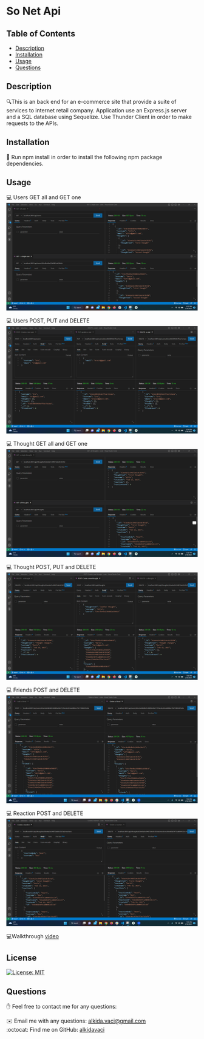 # So Net Api

   
  ## Table of Contents
  - [Description](#description)
  - [Installation](#installation)
  - [Usage](#usage)
  - [Questions](#Questions)
  

  ## Description
  🔍This is an back end for an e-commerce site that provide a suite of services to internet retail company. Application use an Express.js server and a SQL database using Sequelize. Use Thunder Client in order to make requests to the APIs.

  
  ## Installation
  💾 Run npm install in order to install the following npm package dependencies.     

  
  ## Usage

  💻  Users GET all and GET one
    ![terminal](./assets/user-get%20all%20-get%20one.png)
  
  💻  Users POST, PUT and DELETE
    ![terminal](./assets/user-post-put-delete.png)

  💻  Thought GET all and GET one
    ![terminal](./assets/thought-get-all-get-one.png)

  💻  Thought POST, PUT and DELETE
    ![terminal](./assets/thought-post-put-delete.png)

  💻  Friends POST and DELETE
    ![terminal](./assets/friend-put-delete.png)

  💻  Reaction POST and DELETE
    ![terminal](./assets/reaction-post-delete.png)


  💻Walkthrough [video](https://drive.google.com/file/d/1L_FbUg5q4wxACdy9GwtKal1VsIqrVlw-/view) 
    

  ## License 
  [![License: MIT](https://img.shields.io/badge/License-MIT-yellow.svg)](https://opensource.org/licenses/MIT)
    
     
  ## Questions
  ✋ Feel free to contact me for any questions:<br>
  
  ✉️ Email me with any questions: [alkida.vaci@gmail.com](alkida.vaci@gmail.com)<br>
  :octocat: Find me on GitHub: [alkidavaci](https://github.com/alkidavaci)